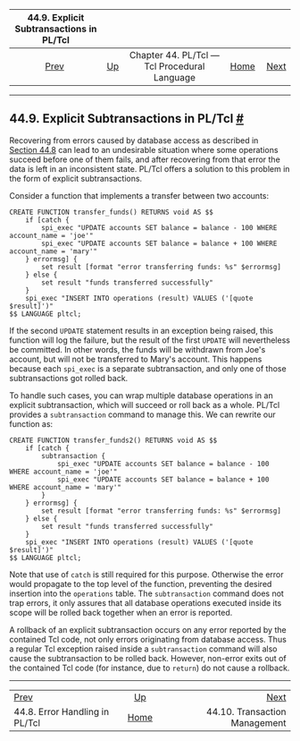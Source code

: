 <!--?xml version="1.0" encoding="UTF-8" standalone="no"?-->

|               44.9. Explicit Subtransactions in PL/Tcl              |                                                                 |                                              |                                                       |                                                                  |
| :-----------------------------------------------------------------: | :-------------------------------------------------------------- | :------------------------------------------: | ----------------------------------------------------: | ---------------------------------------------------------------: |
| [Prev](pltcl-error-handling.html "44.8. Error Handling in PL/Tcl")  | [Up](pltcl.html "Chapter 44. PL/Tcl — Tcl Procedural Language") | Chapter 44. PL/Tcl — Tcl Procedural Language | [Home](index.html "PostgreSQL 17devel Documentation") |  [Next](pltcl-transactions.html "44.10. Transaction Management") |

***

## 44.9. Explicit Subtransactions in PL/Tcl [#](#PLTCL-SUBTRANSACTIONS)

Recovering from errors caused by database access as described in [Section 44.8](pltcl-error-handling.html "44.8. Error Handling in PL/Tcl") can lead to an undesirable situation where some operations succeed before one of them fails, and after recovering from that error the data is left in an inconsistent state. PL/Tcl offers a solution to this problem in the form of explicit subtransactions.

Consider a function that implements a transfer between two accounts:

    CREATE FUNCTION transfer_funds() RETURNS void AS $$
        if [catch {
            spi_exec "UPDATE accounts SET balance = balance - 100 WHERE account_name = 'joe'"
            spi_exec "UPDATE accounts SET balance = balance + 100 WHERE account_name = 'mary'"
        } errormsg] {
            set result [format "error transferring funds: %s" $errormsg]
        } else {
            set result "funds transferred successfully"
        }
        spi_exec "INSERT INTO operations (result) VALUES ('[quote $result]')"
    $$ LANGUAGE pltcl;

If the second `UPDATE` statement results in an exception being raised, this function will log the failure, but the result of the first `UPDATE` will nevertheless be committed. In other words, the funds will be withdrawn from Joe's account, but will not be transferred to Mary's account. This happens because each `spi_exec` is a separate subtransaction, and only one of those subtransactions got rolled back.

To handle such cases, you can wrap multiple database operations in an explicit subtransaction, which will succeed or roll back as a whole. PL/Tcl provides a `subtransaction` command to manage this. We can rewrite our function as:

    CREATE FUNCTION transfer_funds2() RETURNS void AS $$
        if [catch {
            subtransaction {
                spi_exec "UPDATE accounts SET balance = balance - 100 WHERE account_name = 'joe'"
                spi_exec "UPDATE accounts SET balance = balance + 100 WHERE account_name = 'mary'"
            }
        } errormsg] {
            set result [format "error transferring funds: %s" $errormsg]
        } else {
            set result "funds transferred successfully"
        }
        spi_exec "INSERT INTO operations (result) VALUES ('[quote $result]')"
    $$ LANGUAGE pltcl;

Note that use of `catch` is still required for this purpose. Otherwise the error would propagate to the top level of the function, preventing the desired insertion into the `operations` table. The `subtransaction` command does not trap errors, it only assures that all database operations executed inside its scope will be rolled back together when an error is reported.

A rollback of an explicit subtransaction occurs on any error reported by the contained Tcl code, not only errors originating from database access. Thus a regular Tcl exception raised inside a `subtransaction` command will also cause the subtransaction to be rolled back. However, non-error exits out of the contained Tcl code (for instance, due to `return`) do not cause a rollback.

***

|                                                                     |                                                                 |                                                                  |
| :------------------------------------------------------------------ | :-------------------------------------------------------------: | ---------------------------------------------------------------: |
| [Prev](pltcl-error-handling.html "44.8. Error Handling in PL/Tcl")  | [Up](pltcl.html "Chapter 44. PL/Tcl — Tcl Procedural Language") |  [Next](pltcl-transactions.html "44.10. Transaction Management") |
| 44.8. Error Handling in PL/Tcl                                      |      [Home](index.html "PostgreSQL 17devel Documentation")      |                                    44.10. Transaction Management |
